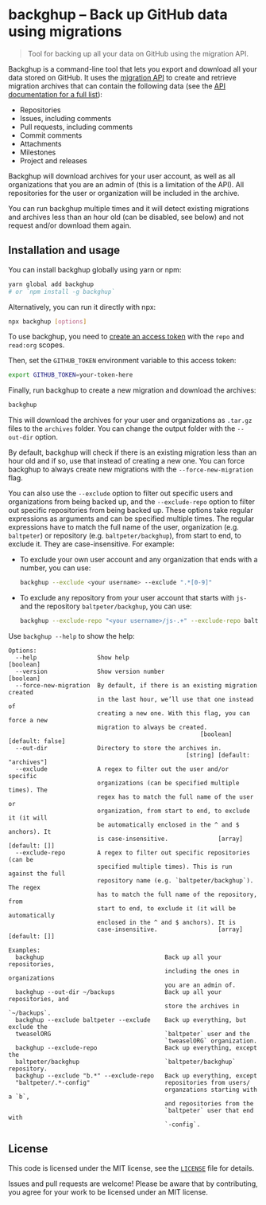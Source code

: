 # backghup – Back up GitHub data using migrations

> Tool for backing up all your data on GitHub using the migration API.

Backghup is a command-line tool that lets you export and download all your data stored on GitHub. It uses the [migration API](https://docs.github.com/en/rest/migrations) to create and retrieve migration archives that can contain the following data (see the [API documentation for a full list](https://docs.github.com/en/rest/migrations/users?apiVersion=2022-11-28#download-a-user-migration-archive)):

* Repositories
* Issues, including comments
* Pull requests, including comments
* Commit comments
* Attachments
* Milestones
* Project and releases

Backghup will download archives for your user account, as well as all organizations that you are an admin of (this is a limitation of the API). All repositories for the user or organization will be included in the archive.

You can run backghup multiple times and it will detect existing migrations and archives less than an hour old (can be disabled, see below) and not request and/or download them again.

## Installation and usage

You can install backghup globally using yarn or npm:

```sh
yarn global add backghup
# or `npm install -g backghup`
```

Alternatively, you can run it directly with npx:

```sh
npx backghup [options]
```

To use backghup, you need to [create an access token](https://github.com/settings/tokens) with the `repo` and `read:org` scopes.

Then, set the `GITHUB_TOKEN` environment variable to this access token:

```sh
export GITHUB_TOKEN=your-token-here
```

Finally, run backghup to create a new migration and download the archives:

```sh
backghup
```

This will download the archives for your user and organizations as `.tar.gz` files to the `archives` folder. You can change the output folder with the `--out-dir` option.

By default, backghup will check if there is an existing migration less than an hour old and if so, use that instead of creating a new one. You can force backghup to always create new migrations with the `--force-new-migration` flag.

You can also use the `--exclude` option to filter out specific users and organizations from being backed up, and the `--exclude-repo` option to filter out specific repositories from being backed up. These options take regular expressions as arguments and can be specified multiple times. The regular expressions have to match the full name of the user, organization (e.g. `baltpeter`) or repository (e.g. `baltpeter/backghup`), from start to end, to exclude it. They are case-insensitive. For example:

* To exclude your own user account and any organization that ends with a number, you can use:

  ```sh
  backghup --exclude <your username> --exclude ".*[0-9]"
  ```
* To exclude any repository from your user account that starts with `js-` and the repository `baltpeter/backghup`, you can use:

  ```sh
  backghup --exclude-repo "<your username>/js-.+" --exclude-repo baltpeter/backghup
  ```

Use `backghup --help` to show the help:

```
Options:
  --help                 Show help                                     [boolean]
  --version              Show version number                           [boolean]
  --force-new-migration  By default, if there is an existing migration created
                         in the last hour, we’ll use that one instead of
                         creating a new one. With this flag, you can force a new
                         migration to always be created.
                                                      [boolean] [default: false]
  --out-dir              Directory to store the archives in.
                                                  [string] [default: "archives"]
  --exclude              A regex to filter out the user and/or specific
                         organizations (can be specified multiple times). The
                         regex has to match the full name of the user or
                         organization, from start to end, to exclude it (it will
                         be automatically enclosed in the ^ and $ anchors). It
                         is case-insensitive.              [array] [default: []]
  --exclude-repo         A regex to filter out specific repositories (can be
                         specified multiple times). This is run against the full
                         repository name (e.g. `baltpeter/backghup`). The regex
                         has to match the full name of the repository, from
                         start to end, to exclude it (it will be automatically
                         enclosed in the ^ and $ anchors). It is
                         case-insensitive.                 [array] [default: []]

Examples:
  backghup                                  Back up all your repositories,
                                            including the ones in organizations
                                            you are an admin of.
  backghup --out-dir ~/backups              Back up all your repositories, and
                                            store the archives in `~/backups`.
  backghup --exclude baltpeter --exclude    Back up everything, but exclude the
  tweaselORG                                `baltpeter` user and the
                                            `tweaselORG` organization.
  backghup --exclude-repo                   Back up everything, except the
  baltpeter/backghup                        `baltpeter/backghup` repository.
  backghup --exclude "b.*" --exclude-repo   Back up everything, except
  "baltpeter/.*-config"                     repositories from users/
                                            organzations starting with a `b`,
                                            and repositories from the 
                                            `baltpeter` user that end with
                                            `-config`.
```

## License

This code is licensed under the MIT license, see the [`LICENSE`](LICENSE) file for details.

Issues and pull requests are welcome! Please be aware that by contributing, you agree for your work to be licensed under an MIT license.
